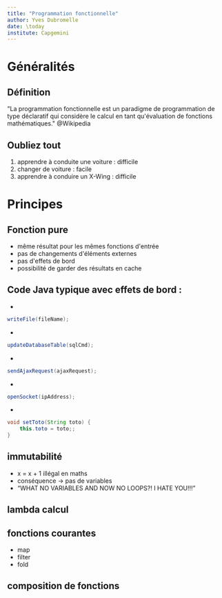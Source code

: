 ```yaml
---
title: "Programmation fonctionnelle"
author: Yves Dubromelle
date: \today
institute: Capgemini
---
```


# Généralités

## Définition

"La programmation fonctionnelle est un paradigme de programmation de type déclaratif qui considère le calcul en tant qu'évaluation de fonctions mathématiques." @Wikipedia

## Oubliez tout

1. apprendre à conduite une voiture : difficile
1. changer de voiture : facile
1. apprendre à conduire un X-Wing : difficile

# Principes

## Fonction pure

* même résultat pour les mêmes fonctions d'entrée
* pas de changements d'éléments externes
* pas d'effets de bord
* possibilité de garder des résultats en cache

## Code Java typique avec effets de bord :

*
~~~java
writeFile(fileName);
~~~
*
~~~java
updateDatabaseTable(sqlCmd);
~~~
*
~~~java
sendAjaxRequest(ajaxRequest);
~~~
*
~~~java
openSocket(ipAddress);
~~~
*
~~~java
void setToto(String toto) {
    this.toto = toto;;
}
~~~

## immutabilité

* x = x + 1 illégal en maths
* conséquence -> pas de variables
* “WHAT NO VARIABLES AND NOW NO LOOPS?! I HATE YOU!!!”

## lambda calcul

## fonctions courantes

* map
* filter
* fold

## composition de fonctions
